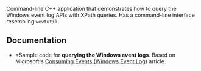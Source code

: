 Command-line C++ application that demonstrates how to query the Windows event log APIs with XPath queries. Has a command-line interface resembling `wevtutil`.


## Documentation
* *Sample code for **querying the Windows event logs**. Based on Microsoft's [Consuming Events (Windows Event Log)](https://learn.microsoft.com/en-us/windows/win32/wes/consuming-events) article.
